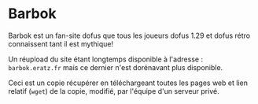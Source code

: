 # Barbok
Barbok est un fan-site dofus que tous les joueurs dofus 1.29 et dofus rétro connaissent tant il est mythique!

Un réupload du site étant longtemps disponible à l'adresse : `barbok.eratz.fr` mais ce dernier n'est dorénavant plus disponible.

Ceci est un copie récupérer en téléchargeant toutes les pages web et lien relatif (`wget`) de la copie, modifié, par l'équipe d'un serveur privé.

